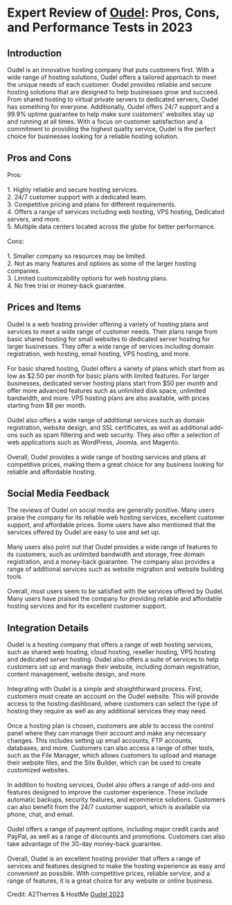 <h1>Expert Review of <a href="https://a2themes.com/oudel-reviews">Oudel</a>: Pros, Cons, and Performance Tests in 2023</h1>
<h2>Introduction</h2>
Oudel is an innovative hosting company that puts customers first. With a wide range of hosting solutions, Oudel offers a tailored approach to meet the unique needs of each customer. Oudel provides reliable and secure hosting solutions that are designed to help businesses grow and succeed. From shared hosting to virtual private servers to dedicated servers, Oudel has something for everyone. Additionally, Oudel offers 24/7 support and a 99.9% uptime guarantee to help make sure customers' websites stay up and running at all times. With a focus on customer satisfaction and a commitment to providing the highest quality service, Oudel is the perfect choice for businesses looking for a reliable hosting solution.
<h2>Pros and Cons</h2>
Pros:<br><br>1. Highly reliable and secure hosting services.<br>2. 24/7 customer support with a dedicated team.<br>3. Competitive pricing and plans for different requirements.<br>4. Offers a range of services including web hosting, VPS hosting, Dedicated servers, and more.<br>5. Multiple data centers located across the globe for better performance.<br><br>Cons:<br><br>1. Smaller company so resources may be limited.<br>2. Not as many features and options as some of the larger hosting companies.<br>3. Limited customizability options for web hosting plans.<br>4. No free trial or money-back guarantee.
<h2>Prices and Items</h2>
Oudel is a web hosting provider offering a variety of hosting plans and services to meet a wide range of customer needs. Their plans range from basic shared hosting for small websites to dedicated server hosting for larger businesses. They offer a wide range of services including domain registration, web hosting, email hosting, VPS hosting, and more.<br><br>For basic shared hosting, Oudel offers a variety of plans which start from as low as $2.50 per month for basic plans with limited features. For larger businesses, dedicated server hosting plans start from $50 per month and offer more advanced features such as unlimited disk space, unlimited bandwidth, and more. VPS hosting plans are also available, with prices starting from $8 per month.<br><br>Oudel also offers a wide range of additional services such as domain registration, website design, and SSL certificates, as well as additional add-ons such as spam filtering and web security. They also offer a selection of web applications such as WordPress, Joomla, and Magento.<br><br>Overall, Oudel provides a wide range of hosting services and plans at competitive prices, making them a great choice for any business looking for reliable and affordable hosting.
<h2>Social Media Feedback</h2>
The reviews of Oudel on social media are generally positive. Many users praise the company for its reliable web hosting services, excellent customer support, and affordable prices. Some users have also mentioned that the services offered by Oudel are easy to use and set up.<br><br>Many users also point out that Oudel provides a wide range of features to its customers, such as unlimited bandwidth and storage, free domain registration, and a money-back guarantee. The company also provides a range of additional services such as website migration and website building tools.<br><br>Overall, most users seem to be satisfied with the services offered by Oudel. Many users have praised the company for providing reliable and affordable hosting services and for its excellent customer support.
<h2>Integration Details</h2>
Oudel is a hosting company that offers a range of web hosting services, such as shared web hosting, cloud hosting, reseller hosting, VPS hosting and dedicated server hosting. Oudel also offers a suite of services to help customers set up and manage their website, including domain registration, content management, website design, and more.<br><br>Integrating with Oudel is a simple and straightforward process. First, customers must create an account on the Oudel website. This will provide access to the hosting dashboard, where customers can select the type of hosting they require as well as any additional services they may need.<br><br>Once a hosting plan is chosen, customers are able to access the control panel where they can manage their account and make any necessary changes. This includes setting up email accounts, FTP accounts, databases, and more. Customers can also access a range of other tools, such as the File Manager, which allows customers to upload and manage their website files, and the Site Builder, which can be used to create customized websites.<br><br>In addition to hosting services, Oudel also offers a range of add-ons and features designed to improve the customer experience. These include automatic backups, security features, and ecommerce solutions. Customers can also benefit from the 24/7 customer support, which is available via phone, chat, and email.<br><br>Oudel offers a range of payment options, including major credit cards and PayPal, as well as a range of discounts and promotions. Customers can also take advantage of the 30-day money-back guarantee.<br><br>Overall, Oudel is an excellent hosting provider that offers a range of services and features designed to make the hosting experience as easy and convenient as possible. With competitive prices, reliable service, and a range of features, it is a great choice for any website or online business.
<p>Credit: A2Themes & HostMe <a href="https://a2themes.com/oudel-reviews">Oudel 2023</a></p>